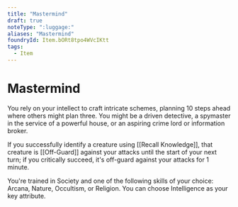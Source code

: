 ```yaml
---
title: "Mastermind"
draft: true
noteType: ":luggage:"
aliases: "Mastermind"
foundryId: Item.bORt8tpo4WVcIKtt
tags:
  - Item
---
```


# Mastermind

You rely on your intellect to craft intricate schemes, planning 10 steps ahead where others might plan three. You might be a driven detective, a spymaster in the service of a powerful house, or an aspiring crime lord or information broker.

If you successfully identify a creature using [[Recall Knowledge]], that creature is [[Off-Guard]] against your attacks until the start of your next turn; if you critically succeed, it's off-guard against your attacks for 1 minute.

You're trained in Society and one of the following skills of your choice: Arcana, Nature, Occultism, or Religion. You can choose Intelligence as your key attribute.
